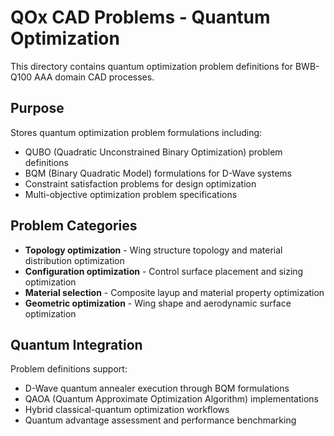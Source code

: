 # QOx CAD Problems - Quantum Optimization

This directory contains quantum optimization problem definitions for BWB-Q100 AAA domain CAD processes.

## Purpose

Stores quantum optimization problem formulations including:

- QUBO (Quadratic Unconstrained Binary Optimization) problem definitions
- BQM (Binary Quadratic Model) formulations for D-Wave systems
- Constraint satisfaction problems for design optimization
- Multi-objective optimization problem specifications

## Problem Categories

- **Topology optimization** - Wing structure topology and material distribution optimization
- **Configuration optimization** - Control surface placement and sizing optimization
- **Material selection** - Composite layup and material property optimization
- **Geometric optimization** - Wing shape and aerodynamic surface optimization

## Quantum Integration

Problem definitions support:

- D-Wave quantum annealer execution through BQM formulations
- QAOA (Quantum Approximate Optimization Algorithm) implementations
- Hybrid classical-quantum optimization workflows
- Quantum advantage assessment and performance benchmarking